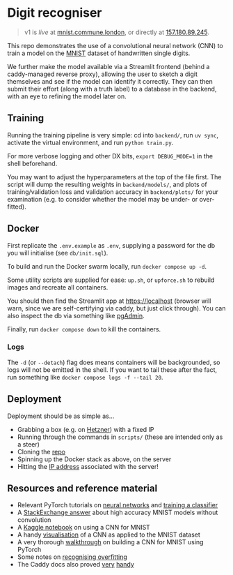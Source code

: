 # Digit recogniser

> v1 is *live* at [mnist.commune.london](https://mnist.commune.london/), or directly at [157.180.89.245](http://157.180.89.245/).

This repo demonstrates the use of a convolutional neural network (CNN) to train a model on the [MNIST](https://en.wikipedia.org/wiki/MNIST_database) dataset of handwritten single digits.

We further make the model available via a Streamlit frontend (behind a caddy-managed reverse proxy), allowing the user to sketch a digit themselves and see if the model can identify it correctly. They can then submit their effort (along with a truth label) to a database in the backend, with an eye to refining the model later on.


## Training

Running the training pipeline is very simple: cd into `backend/`, run `uv sync`, activate the virtual environment, and run `python train.py`.

For more verbose logging and other DX bits, `export DEBUG_MODE=1` in the shell beforehand.

You may want to adjust the hyperparameters at the top of the file first. The script will dump the resulting weights in `backend/models/`, and plots of training/validation loss and validation accuracy in `backend/plots/` for your examination (e.g. to consider whether the model may be under- or over-fitted).


## Docker

First replicate the `.env.example` as `.env`, supplying a password for the db you will initialise (see `db/init.sql`).

To build and run the Docker swarm locally, run `docker compose up -d`.

Some utility scripts are supplied for ease: `up.sh`, or `upforce.sh` to rebuild images and recreate all containers.

You should then find the Streamlit app at [https://localhost](https://localhost) (browser will warn, since we are self-certifying via caddy, but just click through). You can also inspect the db via something like [pgAdmin](https://www.pgadmin.org/).

Finally, run `docker compose down` to kill the containers.


### Logs

The `-d` (or `--detach`) flag does means containers will be backgrounded, so logs will not be emitted in the shell. If you want to tail these after the fact, run something like `docker compose logs -f --tail 20`.


## Deployment

Deployment should be as simple as...

- Grabbing a box (e.g. on [Hetzner](https://www.hetzner.com/)) with a fixed IP
- Running through the commands in `scripts/` (these are intended only as a steer)
- Cloning the [repo](https://github.com/freemvmt/digit-recogniser)
- Spinning up the Docker stack as above, on the server
- Hitting the [IP address](http://157.180.89.245) associated with the server!


## Resources and reference material

- Relevant PyTorch tutorials on [neural networks](https://docs.pytorch.org/tutorials/beginner/blitz/neural_networks_tutorial.html) and [training a classifier](https://docs.pytorch.org/tutorials/beginner/blitz/cifar10_tutorial.html)
- A [StackExchange answer](https://stats.stackexchange.com/questions/376312/mnist-digit-recognition-what-is-the-best-we-can-get-with-a-fully-connected-nn-o) about high accuracy MNIST models without convolution
- A [Kaggle notebook](https://www.kaggle.com/code/cdeotte/how-to-choose-cnn-architecture-mnist/notebook) on using a CNN for MNIST
- A handy [visualisation](https://adamharley.com/nn_vis/cnn/2d.html) of a CNN as applied to the MNIST dataset
- A very thorough [walkthrough](https://medium.com/data-science-collective/implementing-cnn-in-pytorch-testing-on-mnist-99-26-test-accuracy-5c63876c6ac8) on building a CNN for MNIST using PyTorch
- Some notes on [recognising overfitting](https://datahacker.rs/018-pytorch-popular-techniques-to-prevent-the-overfitting-in-a-neural-networks/)
- The Caddy docs also proved [very](https://caddyserver.com/docs/automatic-https#local-https) [handy](https://caddyserver.com/docs/caddyfile/directives/tls)
